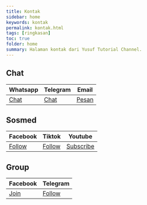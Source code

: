 ```yaml
---
title: Kontak
sidebar: home
keywords: kontak
permalink: kontak.html
tags: [ringkasan]
toc: true
folder: home
summary: Halaman kontak dari Yusuf Tutorial Channel.
---
```


## Chat

<table>
<thead>
<tr>
<th>Whatsapp</th>
<th>Telegram</th>
<th>Email</th>
</tr>
</thead>
<tbody>
<tr>
<td><a href="https://wa.me/6287764241047" class="btn btn-default navbar-btn cursorNorm" role="button">Chat</a></td>
<td><a href="https://t.me/yusuftutorialchannel" class="btn btn-default navbar-btn cursorNorm" role="button">Chat</a></td>
<td><a href="mailto:yusuftutorial2024@gmail.com" class="btn btn-default navbar-btn cursorNorm" role="button">Pesan</a></td>
</tr>
</tbody>
</table>

## Sosmed

<table>
<thead>
<tr>
<th>Facebook</th>
<th>Tiktok</th>
<th>Youtube</th>
</tr>
</thead>
<tbody>
<tr>
<td><a href="https://www.facebook.com/muhammadyusuf1992" class="btn btn-default navbar-btn cursorNorm" role="button">Follow</a></td>
<td><a href="https://tiktok.com/@yusuftutorialchannel" class="btn btn-default navbar-btn cursorNorm" role="button">Follow</a></td>
<td><a href="https://youtube.com/@yusuftutorialchannel" class="btn btn-default navbar-btn cursorNorm" role="button">Subscribe</a></td>
</tr>
</tbody>
</table>

## Group

<table>
<thead>
<tr>
<th>Facebook</th>
<th>Telegram</th>
</tr>
</thead>
<tbody>
<tr>
<td><a href="https://t.me/@idtechannel" class="btn btn-default navbar-btn cursorNorm" role="button">Join</a></td>
<td><a href="https://facebook.com/openclashpasswallindonesia" class="btn btn-default navbar-btn cursorNorm" role="button">Follow</a></td>
</tr>
</tbody>
</table>